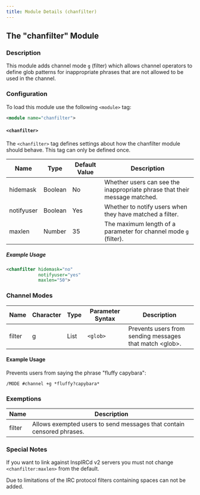```yaml
---
title: Module Details (chanfilter)
---
```


## The "chanfilter" Module

### Description

This module adds channel mode `g` (filter) which allows channel operators to define glob patterns for inappropriate phrases that are not allowed to be used in the channel.

### Configuration

To load this module use the following `<module>` tag:

```xml
<module name="chanfilter">
```

#### `<chanfilter>`

The `<chanfilter>` tag defines settings about how the chanfilter module should behave. This tag can only be defined once.

Name       | Type    | Default Value | Description
---------- | ------- | ------------- | -----------
hidemask   | Boolean | No            | Whether users can see the inappropriate phrase that their message matched.
notifyuser | Boolean | Yes           | Whether to notify users when they have matched a filter.
maxlen     | Number  | 35            | The maximum length of a parameter for channel mode `g` (filter).

##### Example Usage

```xml
<chanfilter hidemask="no"
            notifyuser="yes"
            maxlen="50">
```

### Channel Modes

Name   | Character | Type | Parameter Syntax | Description
------ | --------- | ---- | ---------------- | -----------
filter | g         | List | `<glob>`         | Prevents users from sending messages that match &lt;glob&gt;.

#### Example Usage

Prevents users from saying the phrase "fluffy capybara":

```plaintext
/MODE #channel +g *fluffy?capybara*
```

### Exemptions

Name   | Description
------ | -----------
filter | Allows exempted users to send messages that contain censored phrases.

### Special Notes

If you want to link against InspIRCd v2 servers you must not change `<chanfilter:maxlen>` from the default.

Due to limitations of the IRC protocol filters containing spaces can not be added.
